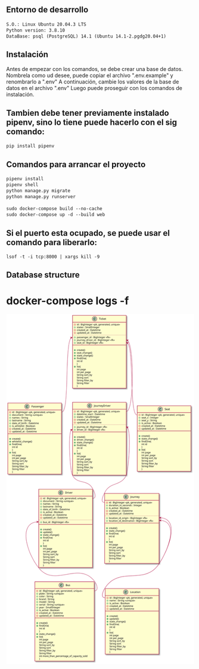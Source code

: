 ## Entorno de desarrollo
    
    S.O.: Linux Ubuntu 20.04.3 LTS
    Python version: 3.8.10
    DataBase: psql (PostgreSQL) 14.1 (Ubuntu 14.1-2.pgdg20.04+1)

## Instalación
Antes de empezar con los comandos, se debe crear una base de datos.
Nombrela como ud desee, puede copiar el archivo ".env.example" y renombrarlo a ".env"
A continuación, cambie los valores de la base de datos en el archivo ".env"
Luego puede proseguir con los comandos de instalación.

## Tambien debe tener previamente instalado pipenv, sino lo tiene puede hacerlo con el sig comando:
    pip install pipenv

## Comandos para arrancar el proyecto
    pipenv install
    pipenv shell
    python manage.py migrate
    python manage.py runserver

    sudo docker-compose build --no-cache
    sudo docker-compose up -d --build web

## Si el puerto esta ocupado, se puede usar el comando para liberarlo:
    lsof -t -i tcp:8000 | xargs kill -9

## Database structure

# docker-compose logs -f
![Diagram class](/diagrams/diagram_class.svg)